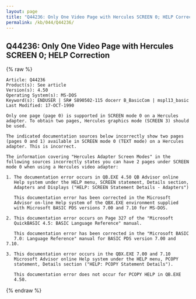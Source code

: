 ```yaml
---
layout: page
title: "Q44236: Only One Video Page with Hercules SCREEN 0; HELP Correction"
permalink: /kb/044/Q44236/
---
```


## Q44236: Only One Video Page with Hercules SCREEN 0; HELP Correction

{% raw %}

	Article: Q44236
	Product(s): See article
	Version(s): 4.50
	Operating System(s): MS-DOS
	Keyword(s): ENDUSER | SR# S890502-115 docerr B_BasicCom | mspl13_basic
	Last Modified: 17-OCT-1990
	
	Only one page (page 0) is supported in SCREEN mode 0 on a Hercules
	adapter. To obtain two pages, Hercules graphics mode (SCREEN 3) should
	be used.
	
	The indicated documentation sources below incorrectly show two pages
	(pages 0 and 1) available in SCREEN mode 0 (TEXT mode) on a Hercules
	adapter. This is incorrect.
	
	The information covering "Hercules Adapter Screen Modes" in the
	following sources incorrectly states you can have 2 pages under SCREEN
	mode 0 when using a Hercules video adapter:
	
	1. The documentation error occurs in QB.EXE 4.50 QB Advisor online
	   Help system under the HELP menu, SCREEN statement, Details section,
	   Adapters and Displays ("HELP: SCREEN Statement Details - Adapters")
	
	   This documentation error has been corrected in the Microsoft
	   Advisor on-line Help system of the QBX.EXE environment supplied
	   with Microsoft BASIC PDS versions 7.00 and 7.10 for MS-DOS.
	
	2. This documentation error occurs on Page 327 of the "Microsoft
	   QuickBASIC 4.5: BASIC Language Reference" manual.
	
	   This documentation error has been corrected in the "Microsoft BASIC
	   7.0: Language Reference" manual for BASIC PDS version 7.00 and 7.10.
	
	3. This documentation error occurs in the QBX.EXE 7.00 and 7.10
	   Microsoft Advisor online Help system under the HELP menu, PCOPY
	   statement, Details section ("HELP: PCOPY Statement Details").
	
	   This documentation error does not occur for PCOPY HELP in QB.EXE
	   4.50.

{% endraw %}
